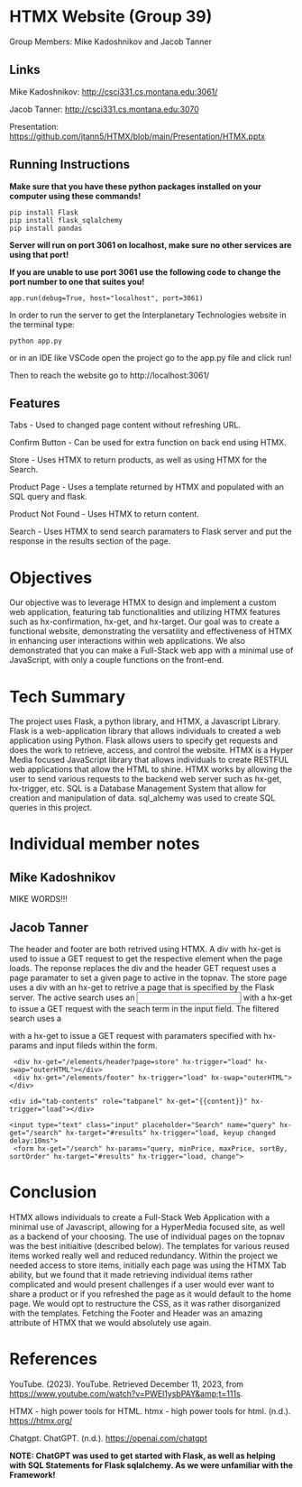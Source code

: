 # HTMX Website (Group 39)

Group Members: Mike Kadoshnikov and Jacob Tanner


## Links

Mike Kadoshnikov: http://csci331.cs.montana.edu:3061/

Jacob Tanner: http://csci331.cs.montana.edu:3070


Presentation: https://github.com/jtann5/HTMX/blob/main/Presentation/HTMX.pptx

## Running Instructions
**Make sure that you have these python packages installed on your computer using these commands!**
```
pip install Flask
pip install flask_sqlalchemy
pip install pandas
```



**Server will run on port 3061 on localhost, make sure no other services are using that port!**

**If you are unable to use port 3061 use the following code to change the port number to one that suites you!**




```app.run(debug=True, host="localhost", port=3061)```


In order to run the server to get the Interplanetary Technologies website in the terminal type:


```python app.py```


or in an IDE like VSCode open the project go to the app.py file and click run!

Then to reach the website go to http://localhost:3061/

## Features
Tabs - Used to changed page content without refreshing URL.

Confirm Button - Can be used for extra function on back end using HTMX.

Store - Uses HTMX to return products, as well as using HTMX for the Search.

Product Page - Uses a template returned by HTMX and populated with an SQL query and flask.

Product Not Found - Uses HTMX to return content.

Search - Uses HTMX to send search paramaters to Flask server and put the response in the results section of the page.

# Objectives

Our objective was to leverage HTMX to design and implement a custom web application, featuring tab functionalities and utilizing HTMX features such as hx-confirmation, hx-get, and hx-target. Our goal was to create a functional website, demonstrating the versatility and effectiveness of HTMX in enhancing user interactions within web applications. We also demonstrated that you can make a Full-Stack web app with a minimal use of JavaScript, with only a couple functions on the front-end.

# Tech Summary

The project uses Flask, a python library, and HTMX, a Javascript Library. Flask is a web-application library that allows individuals to created a web application using Python.  Flask allows users to specify get requests and does the work to retrieve, access, and control the website. HTMX is a Hyper Media focused JavaScript library that allows individuals to create RESTFUL web applications that allow the HTML to shine. HTMX works by allowing the user to send various requests to the backend web server such as hx-get, hx-trigger, etc. SQL is a Database Management System that allow for creation and manipulation of data. sql_alchemy was used to create SQL queries in this project.

# Individual member notes
## Mike Kadoshnikov
MIKE WORDS!!!

## Jacob Tanner
The header and footer are both retrived using HTMX. A div with hx-get is used to issue a GET request to get the respective element when the page loads. The reponse replaces the div and the header GET request uses a page paramater to set a given page to active in the topnav. The store page uses a div with an hx-get to retrive a page that is specified by the Flask server. The active search uses an <input> with a hx-get to issue a GET request with the seach term in the input field. The filtered search uses a <form> with a hx-get to issue a GET request with paramaters specified with hx-params and input fileds within the form.
```
 <div hx-get="/elements/header?page=store" hx-trigger="load" hx-swap="outerHTML"></div>
 <div hx-get="/elements/footer" hx-trigger="load" hx-swap="outerHTML"></div>

<div id="tab-contents" role="tabpanel" hx-get="{{content}}" hx-trigger="load"></div>

<input type="text" class="input" placeholder="Search" name="query" hx-get="/search" hx-target="#results" hx-trigger="load, keyup changed delay:10ms">
 <form hx-get="/search" hx-params="query, minPrice, maxPrice, sortBy, sortOrder" hx-target="#results" hx-trigger="load, change">
```

# Conclusion

HTMX allows individuals to create a Full-Stack Web Application with a minimal use of Javascript, allowing for a HyperMedia focused site, as well as a backend of your choosing. The use of individual pages on the topnav was the best initiaitive (described below). The templates for various reused items worked really well and reduced redundancy. Within the project we needed access to store items, initially each page was using the HTMX Tab ability, but we found that it made retrieving individual items rather complicated and would present challenges if a user would ever want to share a product or if you refreshed the page as it would default to the home page. We would opt to restructure the CSS, as it was rather disorganized with the templates. Fetching the Footer and Header was an amazing attribute of HTMX that we would absolutely use again.

# References

YouTube. (2023). YouTube. Retrieved December 11, 2023, from https://www.youtube.com/watch?v=PWEl1ysbPAY&amp;t=111s. 

HTMX - high power tools for HTML. htmx - high power tools for html. (n.d.). https://htmx.org/ 

Chatgpt. ChatGPT. (n.d.). https://openai.com/chatgpt 

**NOTE: ChatGPT was used to get started with Flask, as well as helping with SQL Statements for Flask sqlalchemy. As we were unfamiliar with the Framework!**
